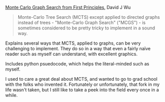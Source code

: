 [Monte Carlo Graph Search from First Principles](https://github.com/lightvector/KataGo/blob/master/docs/GraphSearch.md#monte-carlo-graph-search-from-first-principles), David J Wu

> Monte-Carlo Tree Search (MCTS) except applied to directed graphs instead of trees - "Monte-Carlo Graph Search" ("MCGS") - is sometimes considered to be pretty tricky to implement in a sound way.

Explains several ways that MCTS, applied to graphs, can be very challenging to implement. They do so in a way that even a fairly naïve reader such as myself can understand, with excellent graphics.

Includes python psuedocode, which helps the literal-minded such as myself.

I used to care a great deal about MCTS, and wanted to go to grad school with the folks who invented it. Fortunately or unfortunately, that fork in my life wasn't taken, but I still like to take a peek into the field every once in a while.